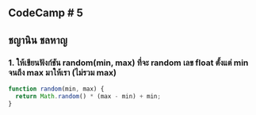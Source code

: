 ## CodeCamp # 5

## ชญานิน ชลหาญ

### 1. ให้เขียนฟังก์ชัน random(min, max) ที่จะ random เลข float ตั้งแต่ min จนถึง max มาให้เรา (ไม่รวม max)

```javascript
function random(min, max) {
  return Math.random() * (max - min) + min;
}
```
